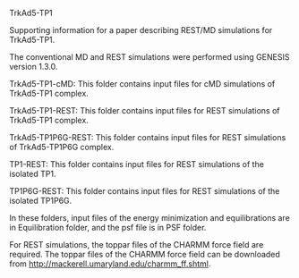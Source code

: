 
 TrkAd5-TP1

 Supporting information for a paper describing REST/MD simulations for TrkAd5-TP1.

 The conventional MD and REST simulations were performed using GENESIS version 1.3.0.


 TrkAd5-TP1-cMD: This folder contains input files for cMD simulations of TrkAd5-TP1 complex. 

 TrkAd5-TP1-REST: This folder contains input files for REST simulations of TrkAd5-TP1 complex. 

 TrkAd5-TP1P6G-REST: This folder contains input files for REST simulations of TrkAd5-TP1P6G complex. 

 TP1-REST: This folder contains input files for REST simulations of the isolated TP1.

 TP1P6G-REST: This folder contains input files for REST simulations of the isolated TP1P6G.

 In these folders, input files of the energy minimization and equilibrations are in Equilibration folder,
 and the psf file is in PSF folder.

 For REST simulations, the toppar files of the CHARMM force field are required.
 The toppar files of the CHARMM force field can be downloaded from http://mackerell.umaryland.edu/charmm_ff.shtml.
